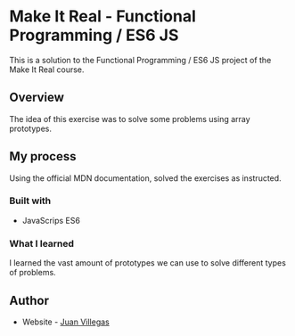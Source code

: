 # Make It Real - Functional Programming / ES6 JS

This is a solution to the Functional Programming / ES6 JS project of the Make It Real course.

## Overview

The idea of this exercise was to solve some problems using array prototypes.

## My process

Using the official MDN documentation, solved the exercises as instructed.

### Built with

- JavaScrips ES6

### What I learned

I learned the vast amount of prototypes we can use to solve different types of problems.



## Author

- Website - [Juan Villegas](https://github.com/jlvillegas04)




